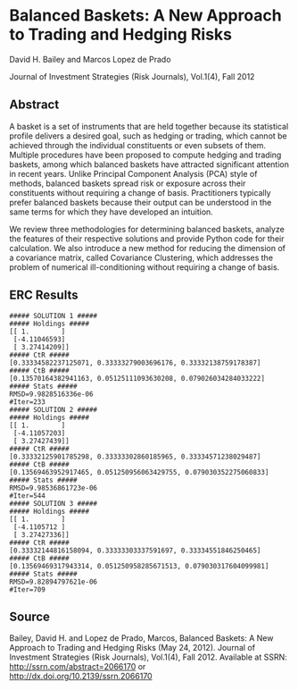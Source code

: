 
Balanced Baskets: A New Approach to Trading and Hedging Risks
============================================================
David H. Bailey and Marcos Lopez de Prado

Journal of Investment Strategies (Risk Journals), Vol.1(4), Fall 2012

Abstract
--------
A basket is a set of instruments that are held together because its statistical profile delivers a desired goal, such as hedging or trading, which cannot be achieved through the individual constituents or even subsets of them. Multiple procedures have been proposed to compute hedging and trading baskets, among which balanced baskets have attracted significant attention in recent years. Unlike Principal Component Analysis (PCA) style of methods, balanced baskets spread risk or exposure across their constituents without requiring a change of basis. Practitioners typically prefer balanced baskets because their output can be understood in the same terms for which they have developed an intuition.

We review three methodologies for determining balanced baskets, analyze the features of their respective solutions and provide Python code for their calculation. We also introduce a new method for reducing the dimension of a covariance matrix, called Covariance Clustering, which addresses the problem of numerical ill-conditioning without requiring a change of basis.


ERC Results
-----------
	##### SOLUTION 1 #####
	##### Holdings #####
	[[ 1.        ]
	 [-4.11046593]
	 [ 3.27414209]]
	##### CtR #####
	[0.33334582237125071, 0.33333279003696176, 0.33332138759178387]
	##### CtB #####
	[0.13570164382941163, 0.05125111093630208, 0.079026034284033222]
	##### Stats #####
	RMSD=9.9828516336e-06
	#Iter=233
	##### SOLUTION 2 #####
	##### Holdings #####
	[[ 1.        ]
	 [-4.11057203]
	 [ 3.27427439]]
	##### CtR #####
	[0.33332125901785298, 0.33333302860185965, 0.33334571238029487]
	##### CtB #####
	[0.13569463952917465, 0.051250956063429755, 0.079030352275060833]
	##### Stats #####
	RMSD=9.98536861723e-06
	#Iter=544
	##### SOLUTION 3 #####
	##### Holdings #####
	[[ 1.        ]
	 [-4.1105712 ]
	 [ 3.27427336]]
	##### CtR #####
	[0.33332144816158094, 0.33333303337591697, 0.33334551846250465]
	##### CtB #####
	[0.13569469317943314, 0.051250958285671513, 0.079030317604099981]
	##### Stats #####
	RMSD=9.82894797621e-06
	#Iter=709

Source
------
Bailey, David H. and Lopez de Prado, Marcos, Balanced Baskets: A New Approach to Trading and Hedging Risks (May 24, 2012). Journal of Investment Strategies (Risk Journals), Vol.1(4), Fall 2012. Available at SSRN: http://ssrn.com/abstract=2066170 or http://dx.doi.org/10.2139/ssrn.2066170